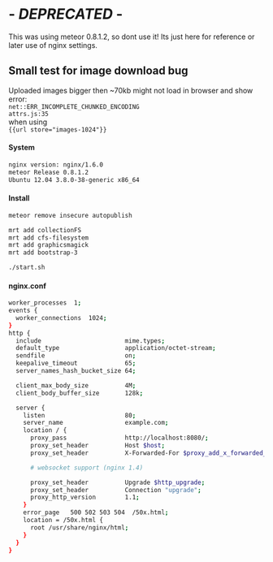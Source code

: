 # - _DEPRECATED_ -
This was using meteor 0.8.1.2, so dont use it! Its just here for reference or later use of nginx settings.

## Small test for image download bug

Uploaded images bigger then ~70kb might not load in browser and show error:  
`net::ERR_INCOMPLETE_CHUNKED_ENCODING`  
`attrs.js:35`  
when using  
`{{url store="images-1024"}}`  

#### System
````bash
nginx version: nginx/1.6.0
meteor Release 0.8.1.2
Ubuntu 12.04 3.8.0-38-generic x86_64
````

#### Install
````bash
meteor remove insecure autopublish

mrt add collectionFS
mrt add cfs-filesystem
mrt add graphicsmagick
mrt add bootstrap-3

./start.sh
````

#### nginx.conf
````bash
worker_processes  1;
events {
  worker_connections  1024;
}
http {
  include                       mime.types;
  default_type                  application/octet-stream;
  sendfile                      on;
  keepalive_timeout             65;
  server_names_hash_bucket_size 64;

  client_max_body_size          4M;
  client_body_buffer_size       128k;           

  server {
    listen                      80;
    server_name                 example.com;
    location / {
      proxy_pass                http://localhost:8080/;
      proxy_set_header          Host $host;
      proxy_set_header          X-Forwarded-For $proxy_add_x_forwarded_for;

      # websocket support (nginx 1.4)

      proxy_set_header          Upgrade $http_upgrade;
      proxy_set_header          Connection "upgrade";
      proxy_http_version        1.1;
    }
    error_page   500 502 503 504  /50x.html;
    location = /50x.html {
      root /usr/share/nginx/html;
    }
  }
}
````
